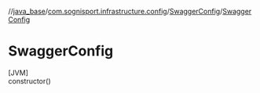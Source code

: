 //[java_base](../../../index.md)/[com.sognisport.infrastructure.config](../index.md)/[SwaggerConfig](index.md)/[SwaggerConfig](-swagger-config.md)

# SwaggerConfig

[JVM]\
constructor()
